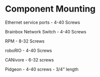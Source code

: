 # Component Mounting

Ethernet service ports - 4-40 Screws

Brainbox Network Switch - 4-40 Screws

RPM - 8-32 Screws

roboRIO - 4-40 Screws

CANivore - 6-32 screws

Pidgeon - 4-40 screws - 3/4" length